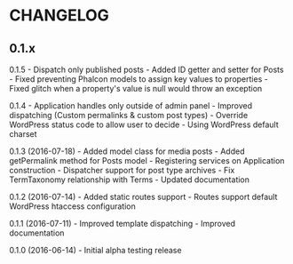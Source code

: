 # CHANGELOG

## 0.1.x

0.1.5
    - Dispatch only published posts
    - Added ID getter and setter for Posts
    - Fixed preventing Phalcon models to assign key values to properties
    - Fixed glitch when a property's value is null would throw an exception

0.1.4
    - Application handles only outside of admin panel
    - Improved dispatching (Custom permalinks & custom post types)
    - Override WordPress status code to allow user to decide
    - Using WordPress default charset

0.1.3 (2016-07-18)
    - Added model class for media posts
    - Added getPermalink method for Posts model
    - Registering services on Application construction
    - Dispatcher support for post type archives
    - Fix TermTaxonomy relationship with Terms
    - Updated documentation

0.1.2 (2016-07-14)
    - Added static routes support
    - Routes support default WordPress htaccess configuration

0.1.1 (2016-07-11)
    - Improved template dispatching
    - Improved documentation

0.1.0 (2016-06-14)
    - Initial alpha testing release
